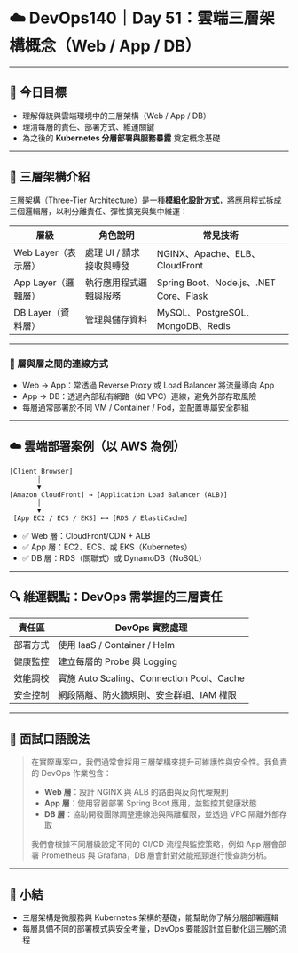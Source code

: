 # ☁️ DevOps140｜Day 51：雲端三層架構概念（Web / App / DB）

---

## 🎯 今日目標

- 理解傳統與雲端環境中的三層架構（Web / App / DB）
- 理清每層的責任、部署方式、維運關鍵
- 為之後的 **Kubernetes 分層部署與服務暴露** 奠定概念基礎

---

## 🧱 三層架構介紹

三層架構（Three-Tier Architecture）是一種**模組化設計方式**，將應用程式拆成三個邏輯層，以利分離責任、彈性擴充與集中維運：

| 層級 | 角色說明 | 常見技術 |
|------|----------|----------|
| Web Layer（表示層） | 處理 UI / 請求接收與轉發 | NGINX、Apache、ELB、CloudFront |
| App Layer（邏輯層） | 執行應用程式邏輯與服務 | Spring Boot、Node.js、.NET Core、Flask |
| DB Layer（資料層） | 管理與儲存資料 | MySQL、PostgreSQL、MongoDB、Redis |

---

### 📌 層與層之間的連線方式

- Web → App：常透過 Reverse Proxy 或 Load Balancer 將流量導向 App
- App → DB：透過內部私有網路（如 VPC）連線，避免外部存取風險
- 每層通常部署於不同 VM / Container / Pod，並配置專屬安全群組

---

## ☁️ 雲端部署案例（以 AWS 為例）

```text
[Client Browser]
       │
       ▼
[Amazon CloudFront] → [Application Load Balancer (ALB)]
       │
       ▼
 [App EC2 / ECS / EKS] ←→ [RDS / ElastiCache]
```

- ✅ Web 層：CloudFront/CDN + ALB
- ✅ App 層：EC2、ECS、或 EKS（Kubernetes）
- ✅ DB 層：RDS（關聯式）或 DynamoDB（NoSQL）

---

## 🔍 維運觀點：DevOps 需掌握的三層責任

| 責任區 | DevOps 實務處理             |
|--------|------------------------------|
| 部署方式 | 使用 IaaS / Container / Helm |
| 健康監控 | 建立每層的 Probe 與 Logging |
| 效能調校 | 實施 Auto Scaling、Connection Pool、Cache |
| 安全控制 | 網段隔離、防火牆規則、安全群組、IAM 權限 |

---

## 💬 面試口語說法

> 在實際專案中，我們通常會採用三層架構來提升可維護性與安全性。我負責的 DevOps 作業包含：
> - **Web 層**：設計 NGINX 與 ALB 的路由與反向代理規則
> - **App 層**：使用容器部署 Spring Boot 應用，並監控其健康狀態
> - **DB 層**：協助開發團隊調整連線池與隔離權限，並透過 VPC 隔離外部存取
> 
> 我們會根據不同層級設定不同的 CI/CD 流程與監控策略，例如 App 層會部署 Prometheus 與 Grafana，DB 層會針對效能瓶頸進行慢查詢分析。

---

## 🧠 小結

- 三層架構是微服務與 Kubernetes 架構的基礎，能幫助你了解分層部署邏輯
- 每層具備不同的部署模式與安全考量，DevOps 要能設計並自動化這三層的流程

